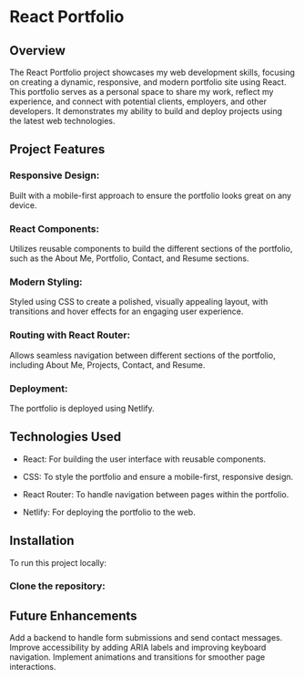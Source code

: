 # React Portfolio

## Overview

The React Portfolio project showcases my web development skills, focusing on creating a dynamic, responsive, and modern portfolio site using React. This portfolio serves as a personal space to share my work, reflect my experience, and connect with potential clients, employers, and other developers. It demonstrates my ability to build and deploy projects using the latest web technologies.

## Project Features

### Responsive Design: 
Built with a mobile-first approach to ensure the portfolio looks great on any device.

### React Components: 
Utilizes reusable components to build the different sections of the portfolio, such as the About Me, Portfolio, Contact, and Resume sections.

### Modern Styling: 
Styled using CSS to create a polished, visually appealing layout, with transitions and hover effects for an engaging user experience.

### Routing with React Router: 
Allows seamless navigation between different sections of the portfolio, including About Me, Projects, Contact, and Resume.

### Deployment:
 The portfolio is deployed using Netlify.

## Technologies Used

* React: For building the user interface with reusable components.

* CSS: To style the portfolio and ensure a mobile-first, responsive design.

* React Router: To handle navigation between pages within the portfolio.

* Netlify: For deploying the portfolio to the web.


## Installation
To run this project locally:

### Clone the repository:



## Future Enhancements
Add a backend to handle form submissions and send contact messages.
Improve accessibility by adding ARIA labels and improving keyboard navigation.
Implement animations and transitions for smoother page interactions.

















